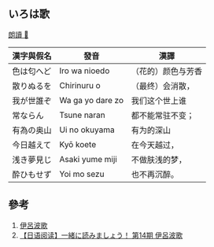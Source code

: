 ## いろは歌

[朗讀 📣](https://drive.google.com/file/d/1myzdNm-yMqI1eJNjtlAgYDLRX4nmgJvZ/view?usp=sharing)


|   漢字與假名   |   發音   |  漢譯    |
| ---- | ---- | ---- |
| 色は匂へど  |  Iro wa nioedo |（花的）颜色与芳香|
| 散りぬるを | Chirinuru o                                                  | （最终）会消散，   |
| 我が世誰ぞ | Wa ga yo dare zo                                         | 我们这个世上谁     |
| 常ならん   | Tsune naran                                                | 都不能常驻不变；   |
| 有為の奥山 | Ui no okuyama                                           | 有为的深山         |
| 今日越えて | Kyō koete                                                | 在今天越过，       |
| 浅き夢見じ | Asaki yume miji                                            | 不做肤浅的梦，     |
| 酔ひもせず | Yoi mo sezu | 也不再沉醉。       |

## 參考

1. [伊呂波歌](https://zh.wikipedia.org/zh-tw/%E4%BC%8A%E5%91%82%E6%B3%A2%E6%AD%8C)
2. [【日语阅读】一緒に読みましょう！ 第14期 伊呂波歌](https://st.hujiang.com/topic/167837542054/)